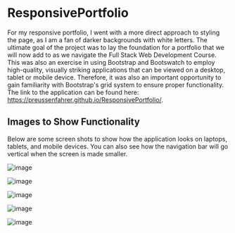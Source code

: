 # ResponsivePortfolio

For my responsive portfolio, I went with a more direct approach to styling the page, as I am a fan of darker backgrounds with white letters.
The ultimate goal of the project was to lay the foundation for a portfolio that we will now add to as we navigate the Full Stack Web Development Course.
This was also an exercise in using Bootstrap and Bootswatch to employ high-quality, visually striking applications that can be viewed on a desktop, tablet
or mobile device. Therefore, it was also an important opportunity to gain familiarity with Bootstrap's grid system to ensure proper functionality. The link
to the application can be found here: https://preussenfahrer.github.io/ResponsivePortfolio/.

## Images to Show Functionality

Below are some screen shots to show how the application looks on laptops, tablets, and mobile devices. You can also see how the navigation bar will go vertical when the screen is made smaller.

![image](https://user-images.githubusercontent.com/70812339/100148251-818f5f00-2e6a-11eb-8f41-7edd9bf403cb.png)

![image](https://user-images.githubusercontent.com/70812339/100148621-fcf11080-2e6a-11eb-9e0d-58db8dad4a2d.png)

![image](https://user-images.githubusercontent.com/70812339/100148690-172aee80-2e6b-11eb-8627-afce7df21e06.png)

![image](https://user-images.githubusercontent.com/70812339/100148760-2f027280-2e6b-11eb-96ae-de8893d16c8c.png)

![image](https://user-images.githubusercontent.com/70812339/100148840-4b061400-2e6b-11eb-8065-610abc0a03a2.png)

